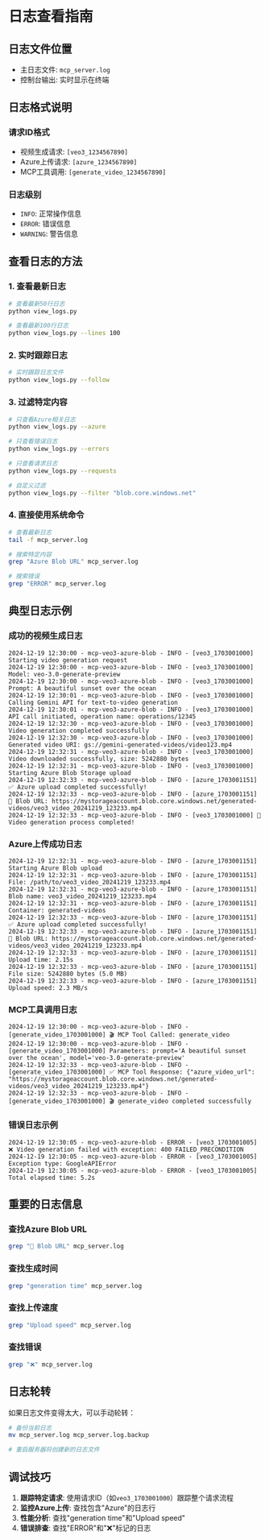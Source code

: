 # 日志查看指南

## 日志文件位置
- 主日志文件: `mcp_server.log`
- 控制台输出: 实时显示在终端

## 日志格式说明

### 请求ID格式
- 视频生成请求: `[veo3_1234567890]`
- Azure上传请求: `[azure_1234567890]`
- MCP工具调用: `[generate_video_1234567890]`

### 日志级别
- `INFO`: 正常操作信息
- `ERROR`: 错误信息
- `WARNING`: 警告信息

## 查看日志的方法

### 1. 查看最新日志
```bash
# 查看最新50行日志
python view_logs.py

# 查看最新100行日志
python view_logs.py --lines 100
```

### 2. 实时跟踪日志
```bash
# 实时跟踪日志文件
python view_logs.py --follow
```

### 3. 过滤特定内容
```bash
# 只查看Azure相关日志
python view_logs.py --azure

# 只查看错误日志
python view_logs.py --errors

# 只查看请求日志
python view_logs.py --requests

# 自定义过滤
python view_logs.py --filter "blob.core.windows.net"
```

### 4. 直接使用系统命令
```bash
# 查看最新日志
tail -f mcp_server.log

# 搜索特定内容
grep "Azure Blob URL" mcp_server.log

# 搜索错误
grep "ERROR" mcp_server.log
```

## 典型日志示例

### 成功的视频生成日志
```
2024-12-19 12:30:00 - mcp-veo3-azure-blob - INFO - [veo3_1703001000] Starting video generation request
2024-12-19 12:30:00 - mcp-veo3-azure-blob - INFO - [veo3_1703001000] Model: veo-3.0-generate-preview
2024-12-19 12:30:00 - mcp-veo3-azure-blob - INFO - [veo3_1703001000] Prompt: A beautiful sunset over the ocean
2024-12-19 12:30:01 - mcp-veo3-azure-blob - INFO - [veo3_1703001000] Calling Gemini API for text-to-video generation
2024-12-19 12:30:01 - mcp-veo3-azure-blob - INFO - [veo3_1703001000] API call initiated, operation name: operations/12345
2024-12-19 12:32:30 - mcp-veo3-azure-blob - INFO - [veo3_1703001000] Video generation completed successfully
2024-12-19 12:32:30 - mcp-veo3-azure-blob - INFO - [veo3_1703001000] Generated video URI: gs://gemini-generated-videos/video123.mp4
2024-12-19 12:32:31 - mcp-veo3-azure-blob - INFO - [veo3_1703001000] Video downloaded successfully, size: 5242880 bytes
2024-12-19 12:32:31 - mcp-veo3-azure-blob - INFO - [veo3_1703001000] Starting Azure Blob Storage upload
2024-12-19 12:32:33 - mcp-veo3-azure-blob - INFO - [azure_1703001151] ✅ Azure upload completed successfully!
2024-12-19 12:32:33 - mcp-veo3-azure-blob - INFO - [azure_1703001151] 🔗 Blob URL: https://mystorageaccount.blob.core.windows.net/generated-videos/veo3_video_20241219_123233.mp4
2024-12-19 12:32:33 - mcp-veo3-azure-blob - INFO - [veo3_1703001000] 🎉 Video generation process completed!
```

### Azure上传成功日志
```
2024-12-19 12:32:31 - mcp-veo3-azure-blob - INFO - [azure_1703001151] Starting Azure Blob upload
2024-12-19 12:32:31 - mcp-veo3-azure-blob - INFO - [azure_1703001151] File: /path/to/veo3_video_20241219_123233.mp4
2024-12-19 12:32:31 - mcp-veo3-azure-blob - INFO - [azure_1703001151] Blob name: veo3_video_20241219_123233.mp4
2024-12-19 12:32:31 - mcp-veo3-azure-blob - INFO - [azure_1703001151] Container: generated-videos
2024-12-19 12:32:33 - mcp-veo3-azure-blob - INFO - [azure_1703001151] ✅ Azure upload completed successfully!
2024-12-19 12:32:33 - mcp-veo3-azure-blob - INFO - [azure_1703001151] 🔗 Blob URL: https://mystorageaccount.blob.core.windows.net/generated-videos/veo3_video_20241219_123233.mp4
2024-12-19 12:32:33 - mcp-veo3-azure-blob - INFO - [azure_1703001151] Upload time: 2.15s
2024-12-19 12:32:33 - mcp-veo3-azure-blob - INFO - [azure_1703001151] File size: 5242880 bytes (5.0 MB)
2024-12-19 12:32:33 - mcp-veo3-azure-blob - INFO - [azure_1703001151] Upload speed: 2.3 MB/s
```

### MCP工具调用日志
```
2024-12-19 12:30:00 - mcp-veo3-azure-blob - INFO - [generate_video_1703001000] 🎬 MCP Tool Called: generate_video
2024-12-19 12:30:00 - mcp-veo3-azure-blob - INFO - [generate_video_1703001000] Parameters: prompt='A beautiful sunset over the ocean', model='veo-3.0-generate-preview'
2024-12-19 12:32:33 - mcp-veo3-azure-blob - INFO - [generate_video_1703001000] ✅ MCP Tool Response: {"azure_video_url": "https://mystorageaccount.blob.core.windows.net/generated-videos/veo3_video_20241219_123233.mp4"}
2024-12-19 12:32:33 - mcp-veo3-azure-blob - INFO - [generate_video_1703001000] 🎬 generate_video completed successfully
```

### 错误日志示例
```
2024-12-19 12:30:05 - mcp-veo3-azure-blob - ERROR - [veo3_1703001005] ❌ Video generation failed with exception: 400 FAILED_PRECONDITION
2024-12-19 12:30:05 - mcp-veo3-azure-blob - ERROR - [veo3_1703001005] Exception type: GoogleAPIError
2024-12-19 12:30:05 - mcp-veo3-azure-blob - ERROR - [veo3_1703001005] Total elapsed time: 5.2s
```

## 重要的日志信息

### 查找Azure Blob URL
```bash
grep "🔗 Blob URL" mcp_server.log
```

### 查找生成时间
```bash
grep "generation time" mcp_server.log
```

### 查找上传速度
```bash
grep "Upload speed" mcp_server.log
```

### 查找错误
```bash
grep "❌" mcp_server.log
```

## 日志轮转

如果日志文件变得太大，可以手动轮转：
```bash
# 备份当前日志
mv mcp_server.log mcp_server.log.backup

# 重启服务器将创建新的日志文件
```

## 调试技巧

1. **跟踪特定请求**: 使用请求ID（如`veo3_1703001000`）跟踪整个请求流程
2. **监控Azure上传**: 查找包含"Azure"的日志行
3. **性能分析**: 查找"generation time"和"Upload speed"
4. **错误排查**: 查找"ERROR"和"❌"标记的日志
